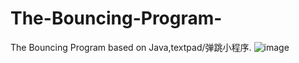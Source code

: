 # The-Bouncing-Program-
The Bouncing Program  based on Java,textpad/弹跳小程序.
![image](https://user-images.githubusercontent.com/78581470/140455646-121a9f64-e0a3-48fb-b338-90ecb861591b.png)
